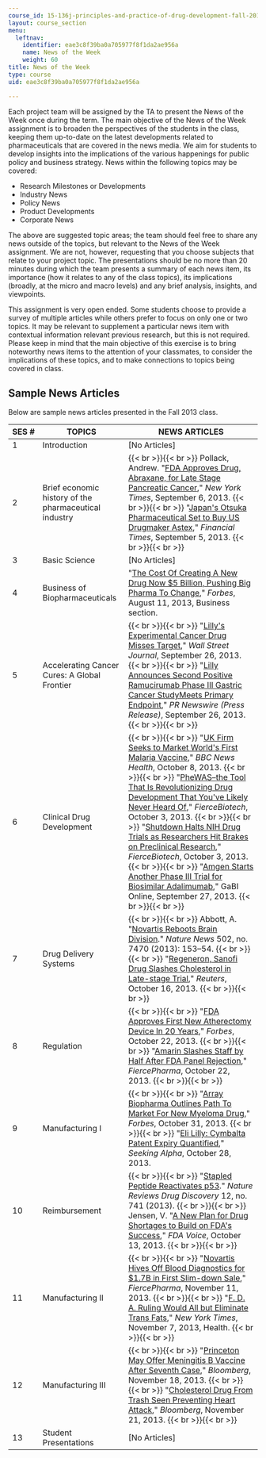 ```yaml
---
course_id: 15-136j-principles-and-practice-of-drug-development-fall-2013
layout: course_section
menu:
  leftnav:
    identifier: eae3c8f39ba0a705977f8f1da2ae956a
    name: News of the Week
    weight: 60
title: News of the Week
type: course
uid: eae3c8f39ba0a705977f8f1da2ae956a

---
```


Each project team will be assigned by the TA to present the News of the Week once during the term. The main objective of the News of the Week assignment is to broaden the perspectives of the students in the class, keeping them up-to-date on the latest developments related to pharmaceuticals that are covered in the news media. We aim for students to develop insights into the implications of the various happenings for public policy and business strategy. News within the following topics may be covered:

*   Research Milestones or Developments
*   Industry News
*   Policy News
*   Product Developments
*   Corporate News

The above are suggested topic areas; the team should feel free to share any news outside of the topics, but relevant to the News of the Week assignment. We are not, however, requesting that you choose subjects that relate to your project topic. The presentations should be no more than 20 minutes during which the team presents a summary of each news item, its importance (how it relates to any of the class topics), its implications (broadly, at the micro and macro levels) and any brief analysis, insights, and viewpoints.

This assignment is very open ended. Some students choose to provide a survey of multiple articles while others prefer to focus on only one or two topics. It may be relevant to supplement a particular news item with contextual information relevant previous research, but this is not required. Please keep in mind that the main objective of this exercise is to bring noteworthy news items to the attention of your classmates, to consider the implications of these topics, and to make connections to topics being covered in class.

Sample News Articles
--------------------

Below are sample news articles presented in the Fall 2013 class.

| SES # | TOPICS | NEWS ARTICLES |
| --- | --- | --- |
| 1 | Introduction | \[No Articles\] |
| 2 | Brief economic history of the pharmaceutical industry |  {{< br >}}{{< br >}} Pollack, Andrew. "[FDA Approves Drug, Abraxane, for Late Stage Pancreatic Cancer](http://www.nytimes.com/2013/09/07/business/fda-approves-drug-for-late-stage-pancreatic-cancer.html?_r=0)," _New York Times_, September 6, 2013. {{< br >}}{{< br >}} "[Japan's Otsuka Pharmaceutical Set to Buy US Drugmaker Astex](http://www.ft.com/cms/s/0/155636ec-1612-11e3-856f-00144feabdc0.html#axzz3F75yDB8q)," _Financial Times_, September 5, 2013. {{< br >}}{{< br >}}  |
| 3 | Basic Science | \[No Articles\] |
| 4 | Business of Biopharmaceuticals | "[The Cost Of Creating A New Drug Now $5 Billion, Pushing Big Pharma To Change](http://www.forbes.com/sites/matthewherper/2013/08/11/how-the-staggering-cost-of-inventing-new-drugs-is-shaping-the-future-of-medicine/)," _Forbes_, August 11, 2013, Business section. |
| 5 | Accelerating Cancer Cures: A Global Frontier |  {{< br >}}{{< br >}} "[Lilly's Experimental Cancer Drug Misses Target](https://www.wsj.com/articles/no-headline-available-1380196087)," _Wall Street Journal_, September 26, 2013. {{< br >}}{{< br >}} "[Lilly Announces Second Positive Ramucirumab Phase III Gastric Cancer StudyMeets Primary Endpoint](http://article.wn.com/view/2013/09/26/Lilly_Announces_Second_Positive_Ramucirumab_Phase_III_Gastri_v/)," _PR Newswire (Press Release)_, September 26, 2013. {{< br >}}{{< br >}}  |
| 6 | Clinical Drug Development |  {{< br >}}{{< br >}} "[UK Firm Seeks to Market World's First Malaria Vaccine](http://www.bbc.com/news/health-24431510)," _BBC News Health_, October 8, 2013. {{< br >}}{{< br >}} "[PheWAS–the Tool That Is Revolutionizing Drug Development That You've Likely Never Heard Of](http://www.fiercebiotech.com/story/industry-voices-phewas-tool-thats-revolutionizing-drug-development-youve-li/2013-10-03)," _FierceBiotech_, October 3, 2013. {{< br >}}{{< br >}} "[Shutdown Halts NIH Drug Trials as Researchers Hit Brakes on Preclinical Research](http://www.fiercebiotech.com/story/shutdown-means-no-new-nih-trials-halted-preclinical-research/2013-10-03)," _FierceBiotech_, October 3, 2013. {{< br >}}{{< br >}} "[Amgen Starts Another Phase III Trial for Biosimilar Adalimumab](http://www.gabionline.net/Biosimilars/News/Amgen-to-start-phase-III-trial-for-biosimilar-adalimumab)," GaBI Online, September 27, 2013. {{< br >}}{{< br >}}  |
| 7 | Drug Delivery Systems |  {{< br >}}{{< br >}} Abbott, A. "[Novartis Reboots Brain Division](http://dx.doi.org/10.1038/502153a)." _Nature News_ 502, no. 7470 (2013): 153–54. {{< br >}}{{< br >}} "[Regeneron, Sanofi Drug Slashes Cholesterol in Late-stage Trial](https://www.reuters.com/article/us-regeneron-sanofi-cholesterol/regeneron-sanofi-drug-slashes-cholesterol-in-late-stage-trial-idUSBRE99F04220131016)," _Reuters_, October 16, 2013. {{< br >}}{{< br >}}  |
| 8 | Regulation |  {{< br >}}{{< br >}} "[FDA Approves First New Atherectomy Device In 20 Years](http://www.forbes.com/sites/larryhusten/2013/10/22/fda-approves-first-new-atherectomy-device-in-20-years/)," _Forbes_, October 22, 2013. {{< br >}}{{< br >}} "[Amarin Slashes Staff by Half After FDA Panel Rejection](http://www.fiercepharma.com/story/amarin-slashes-staff-half/2013-10-22)," _FiercePharma_, October 22, 2013. {{< br >}}{{< br >}}  |
| 9 | Manufacturing I |  {{< br >}}{{< br >}} "[Array Biopharma Outlines Path To Market For New Myeloma Drug](http://www.forbes.com/sites/matthewherper/2013/10/31/array-biopharma-outlines-path-to-market-for-new-myeloma-drug/)," _Forbes_, October 31, 2013. {{< br >}}{{< br >}} "[Eli Lilly: Cymbalta Patent Expiry Quantified](https://seekingalpha.com/article/1778932-eli-lilly-cymbalta-patent-expiry-quantified)," _Seeking Alpha_, October 28, 2013. |
| 10 | Reimbursement |  {{< br >}}{{< br >}} "[Stapled Peptide Reactivates p53](http://www.nature.com/nrd/journal/v12/n10/full/nrd4133.html)." _Nature Reviews Drug Discovery_ 12, no. 741 (2013). {{< br >}}{{< br >}} Jensen, V. "[A New Plan for Drug Shortages to Build on FDA's Success](http://blogs.fda.gov/fdavoice/index.php/2013/10/a-new-plan-for-drug-shortages-to-build-on-fdas-success/)," _FDA Voice_, October 13, 2013. {{< br >}}{{< br >}}  |
| 11 | Manufacturing II |  {{< br >}}{{< br >}} "[Novartis Hives Off Blood Diagnostics for $1.7B in First Slim-down Sale](http://www.fiercepharma.com/story/novartis-hives-blood-diagnostics-17b-first-slim-down-sale/2013-11-11)," _FiercePharma_, November 11, 2013. {{< br >}}{{< br >}} "[F. D. A. Ruling Would All but Eliminate Trans Fats](http://www.nytimes.com/2013/11/08/health/fda-trans-fats.html?pagewanted=all)," _New York Times_, November 7, 2013, Health. {{< br >}}{{< br >}}  |
| 12 | Manufacturing III |  {{< br >}}{{< br >}} "[Princeton May Offer Meningitis B Vaccine After Seventh Case](http://www.bloomberg.com/news/2013-11-18/princeton-university-awaits-word-on-meningitis-vaccine.html)," _Bloomberg_, November 18, 2013. {{< br >}}{{< br >}} "[Cholesterol Drug From Trash Seen Preventing Heart Attack](http://www.bloomberg.com/news/2013-11-20/cholesterol-drug-from-trash-seen-preventing-heart-attack-health.html)," _Bloomberg_, November 21, 2013. {{< br >}}{{< br >}}  |
| 13 | Student Presentations | \[No Articles\]